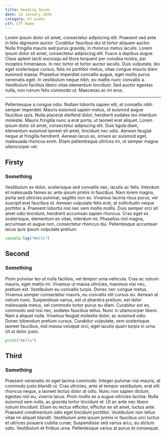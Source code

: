 ```yaml
---
title: Heading Ipsum
date: 12 January 2024
category: XS Leaks
ctf: CTF Name
---
```


Lorem ipsum dolor sit amet, consectetur adipiscing elit. Praesent sed ante in felis dignissim auctor. Curabitur faucibus dui id tortor aliquam auctor. Nulla fringilla mauris sed purus gravida, in rhoncus metus iaculis. Lorem ipsum dolor sit amet, consectetur adipiscing elit. Fusce a dapibus augue. Class aptent taciti sociosqu ad litora torquent per conubia nostra, per inceptos himenaeos. In nec tortor et tortor auctor iaculis. Duis vulputate, leo eget scelerisque cursus, felis mi porttitor metus, vitae congue mauris diam euismod massa. Phasellus imperdiet convallis augue, eget mollis purus venenatis eget. In vestibulum neque nibh, eu mattis nunc convallis a. Vestibulum facilisis libero vitae elementum tincidunt. Sed auctor egestas nulla, non rutrum felis commodo ut. Maecenas ac mi eros.

---

Pellentesque a congue odio. Nullam lobortis sapien elit, et convallis nibh semper imperdiet. Mauris euismod sapien metus, id euismod augue faucibus quis. Nulla placerat eleifend dolor, hendrerit sodales leo interdum molestie. Mauris fringilla nunc a erat porta, ut laoreet erat aliquet. Lorem ipsum dolor sit amet, consectetur adipiscing elit. Duis ligula diam, elementum euismod laoreet sit amet, tincidunt nec odio. Aenean feugiat neque at fringilla hendrerit. Aenean lacus ex, ornare ac euismod eget, malesuada rhoncus enim. Etiam pellentesque ultrices mi, ut semper magna ullamcorper vel.

## Firsty
### Something

Vestibulum ex dolor, scelerisque sed convallis nec, iaculis ac felis. Interdum et malesuada fames ac ante ipsum primis in faucibus. Nam lorem magna, porta sed ultricies pulvinar, sagittis non ex. Vivamus lacinia risus purus, vel suscipit erat faucibus id. Aenean vulputate felis erat, at sollicitudin neque porttitor a. Praesent lobortis nisl nec sem mollis mollis. Duis semper orci sit amet odio tincidunt, hendrerit accumsan sapien rhoncus. Cras eget ex scelerisque, elementum ex vitae, interdum mi. Phasellus nisl magna, accumsan et augue non, consectetur rhoncus dui. Pellentesque accumsan lacus quis ipsum vulputate pretium.

```javascript
console.log("Hello")
```

## Second
### Something

Proin pulvinar leo ut nulla facilisis, vel tempor urna vehicula. Cras ac rutrum mauris, eget mattis mi. Vivamus ut massa ultricies, maximus nisi nec, pretium est. Vestibulum eu convallis turpis. Donec nec congue metus. Vivamus semper consectetur mauris, eu convallis elit cursus eu. Aenean at rutrum nunc. Suspendisse varius, est ut pharetra pretium, est dolor malesuada metus, vel commodo tortor purus eu diam. Curabitur est ex, commodo sed nisi nec, sodales faucibus tellus. Nunc in ullamcorper libero. Nam a aliquet nulla. Vivamus feugiat molestie dolor, ac euismod odio. Donec bibendum pretium cursus. Curabitur vulputate, sem scelerisque laoreet faucibus, nisl massa volutpat orci, eget iaculis quam turpis in urna. Ut ut dolor justo.

```python
print("Hello")
```

## Third
### Something

Praesent venenatis mi eget lacinia commodo. Integer pulvinar nisi mauris, at commodo justo blandit ut. Cras ultricies, ante at tempor vestibulum, erat elit rhoncus neque, a laoreet lectus dolor at odio. Nunc non sapien dictum, egestas nisl eu, viverra lacus. Proin mollis ex a augue ultricies lacinia. Nulla euismod sem nulla, ac gravida tortor tincidunt et. Ut ac ante nec libero rutrum tincidunt. Etiam eu lectus efficitur, efficitur ex sit amet, luctus ante. Praesent condimentum odio eget tincidunt porttitor. Vestibulum non tellus vitae mi aliquet blandit. Vestibulum ante ipsum primis in faucibus orci luctus et ultrices posuere cubilia curae; Suspendisse sed varius arcu, eu dictum odio. Vestibulum et finibus urna. Pellentesque varius at purus et consequat.